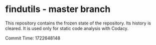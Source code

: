 # findutils - master branch

This repository contains the frozen state of the repository.
Its history is cleared. It is used only for static code
analysis with Codacy.

Commit Time: 1722648148
